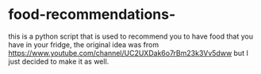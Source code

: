 # food-recommendations-
this is a python script that is used to recommend you to have food that you have in your fridge, the original idea was from https://www.youtube.com/channel/UC2UXDak6o7rBm23k3Vv5dww but I just decided to make it as well.
